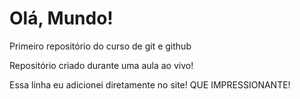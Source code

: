 # Olá, Mundo!
 Primeiro repositório do curso de git e github

 Repositório criado durante uma aula ao vivo!

 Essa linha eu adicionei diretamente no site! QUE IMPRESSIONANTE!
